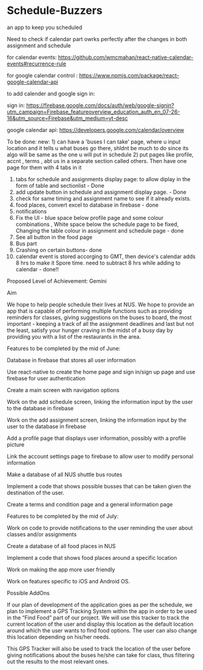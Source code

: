 # Schedule-Buzzers
an app to keep you scheduled


Need to check if calendar part owrks perfectly after the changes in both assignment and schedule

for calendar events: https://github.com/wmcmahan/react-native-calendar-events#recurrence-rule

for google calendar control : https://www.npmjs.com/package/react-google-calendar-api

to add calender and google sign in:

sign in: https://firebase.google.com/docs/auth/web/google-signin?utm_campaign=Firebase_featureoverview_education_auth_en_07-26-16&utm_source=Firebase&utm_medium=yt-desc

google calendar api: https://developers.google.com/calendar/overview

To be done:
new: 1) can have a 'buses I can take' page, where u input location and it tells u what buses go there, shldnt be much to do since its algo will be same as the one u will put in schedule 
2) put pages like profile, accnt , terms , abt us in a separate section called others. Then have one page for them with 4 tabs in it

1) tabs for schedule and assignments display page: to allow diplay in the form of table and sectionlist - Done
2) add update button in schedule and assignment display page. - Done
3) check for same timing and assignment name to see if it already exists. 
4) food places, convert excel to database in firebase - done
5) notifications
6) Fix the UI - blue space below profile page and some colour combinations ,  White space below the schedule page to be fixed, Changing the table colour in assignment and schedule page - done
7) See all button in the food page
8) Bus part 
9) Crashing on certain buttons- done
10) calendar event is stored accorging to GMT, then device's calendar adds 8 hrs to make it Spore time. need to subtract 8 hrs while adding to calendar - done!!

Proposed Level of Achievement: Gemini

Aim

We hope to help people schedule their lives at NUS. We hope to provide an app that is capable of performing multiple functions such as providing reminders for classes, giving suggestions on the buses to board, the most important - keeping a track of all the assignment deadlines and last but not the least, satisfy your hunger craving in the midst of a busy day by providing you with a list of the restaurants in the area.

Features to be completed by the mid of June:

Database in firebase that stores all user information

Use react-native to create the home page and sign in/sign up page and use firebase for user authentication

Create a main screen with navigation options

Work on the add schedule screen, linking the information input by the user to the database in firebase

Work on the add assignment screen, linking the information input by the user to the database in firebase

Add a profile page that displays user information, possibly with a profile picture

Link the account settings page to firebase to allow user to modify personal information

Make a database of all NUS shuttle bus routes

Implement a code that shows possible busses that can be taken given the destination of the user.

Create a terms and condition page and a general information page

Features to be completed by the mid of July:

Work on code to provide notifications to the user reminding the user about classes and/or assignments

Create a database of all food places in NUS

Implement a code that shows food places around a specific location

Work on making the app more user friendly

Work on features specific to iOS and Android OS.

Possible AddOns

If our plan of development of the application goes as per the schedule, we plan to implement a GPS Tracking System within the app in order to be used in the “Find Food” part of our project. We will use this tracker to track the current location of the user and display this location as the default location around which the user wants to find food options. The user can also change this location depending on his/her needs.

This GPS Tracker will also be used to track the location of the user before giving notifications about the buses he/she can take for class, thus filtering out the results to the most relevant ones.
